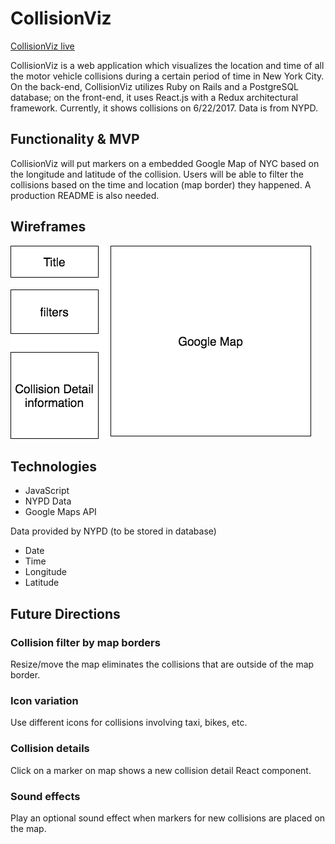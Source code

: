 # CollisionViz
[CollisionViz live][heroku]

[heroku]: http://collisionviz.davidfeng.us/

CollisionViz is a web application which visualizes the location and time of all the motor vehicle collisions during a certain period of time in New York City. On the back-end, CollisionViz utilizes Ruby on Rails and a PostgreSQL database; on the front-end, it uses React.js with a Redux architectural framework. Currently, it shows collisions on 6/22/2017. Data is from NYPD.

## Functionality & MVP
CollisionViz will put markers on a embedded Google Map of NYC based on the longitude and latitude of the collision. Users will be able to filter the collisions based on the time and location (map border) they happened. A production README is also needed.

## Wireframes
![wireframes](CollisionViz.png)

## Technologies
* JavaScript
* NYPD Data
* Google Maps API

Data provided by NYPD (to be stored in database)
* Date
* Time
* Longitude
* Latitude

## Future Directions

### Collision filter by map borders
Resize/move the map eliminates the collisions that are outside of the map border.

### Icon variation
Use different icons for collisions involving taxi, bikes, etc.

### Collision details
Click on a marker on map shows a new collision detail React component.

### Sound effects
Play an optional sound effect when markers for new collisions are placed on the map.
